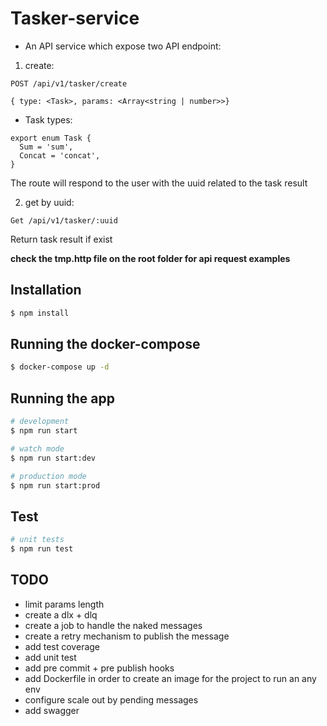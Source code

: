# Tasker-service

* An API service which expose two API endpoint:
1. create:
```
POST /api/v1/tasker/create

{ type: <Task>, params: <Array<string | number>>}
```

* Task types:

```node
export enum Task {
  Sum = 'sum',
  Concat = 'concat',
}
```
The route will respond to the user with the uuid related to the task result

2. get by uuid:
```
Get /api/v1/tasker/:uuid
```

Return task result if exist

**check the tmp.http file on the root folder for api request examples**

## Installation

```bash
$ npm install
```

## Running the docker-compose

```bash
$ docker-compose up -d
```

## Running the app

```bash
# development
$ npm run start

# watch mode
$ npm run start:dev

# production mode
$ npm run start:prod
```

## Test

```bash
# unit tests
$ npm run test

```

## TODO
* limit params length
* create a dlx + dlq 
* create a job to handle the naked messages
* create a retry mechanism to publish the message
* add test coverage 
* add unit test 
* add pre commit + pre publish hooks 
* add Dockerfile in order to create an image for the project to run an any env
* configure scale out by pending messages
* add swagger

